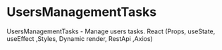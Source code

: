 # UsersManagementTasks
UsersManagementTasks - Manage users tasks. React (Props, useState, useEffect ,Styles, Dynamic render, RestApi ,Axios) 
